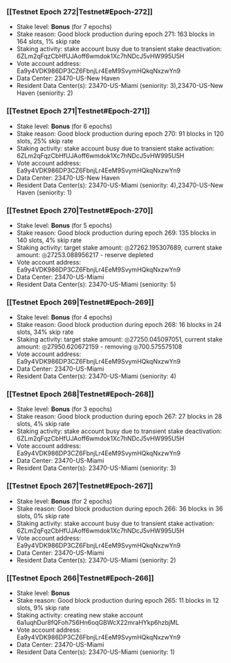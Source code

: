 ### [[Testnet Epoch 272|Testnet#Epoch-272]]
* Stake level: **Bonus** (for 7 epochs)
* Stake reason: Good block production during epoch 271: 163 blocks in 164 slots, 1% skip rate
* Staking activity: stake account busy due to transient stake deactivation: 6ZLm2qFqzCbHfUJAoff6wmdok1Xc7hNDcJ5vHW995U5H
* Vote account address: Ea9y4VDK986DP3CZ6FbnjLr4EeM9SvymHQkqNxzwYn9
* Data Center: 23470-US-New Haven
* Resident Data Center(s): 23470-US-Miami (seniority: 3),23470-US-New Haven (seniority: 2)
### [[Testnet Epoch 271|Testnet#Epoch-271]]
* Stake level: **Bonus** (for 6 epochs)
* Stake reason: Good block production during epoch 270: 91 blocks in 120 slots, 25% skip rate
* Staking activity: stake account busy due to transient stake activation: 6ZLm2qFqzCbHfUJAoff6wmdok1Xc7hNDcJ5vHW995U5H
* Vote account address: Ea9y4VDK986DP3CZ6FbnjLr4EeM9SvymHQkqNxzwYn9
* Data Center: 23470-US-New Haven
* Resident Data Center(s): 23470-US-Miami (seniority: 4),23470-US-New Haven (seniority: 1)
### [[Testnet Epoch 270|Testnet#Epoch-270]]
* Stake level: **Bonus** (for 5 epochs)
* Stake reason: Good block production during epoch 269: 135 blocks in 140 slots, 4% skip rate
* Staking activity: target stake amount: ◎27262.195307689, current stake amount: ◎27253.088956217 - reserve depleted
* Vote account address: Ea9y4VDK986DP3CZ6FbnjLr4EeM9SvymHQkqNxzwYn9
* Data Center: 23470-US-Miami
* Resident Data Center(s): 23470-US-Miami (seniority: 5)
### [[Testnet Epoch 269|Testnet#Epoch-269]]
* Stake level: **Bonus** (for 4 epochs)
* Stake reason: Good block production during epoch 268: 16 blocks in 24 slots, 34% skip rate
* Staking activity: target stake amount: ◎27250.045097051, current stake amount: ◎27950.620672159 - removing ◎700.575575108
* Vote account address: Ea9y4VDK986DP3CZ6FbnjLr4EeM9SvymHQkqNxzwYn9
* Data Center: 23470-US-Miami
* Resident Data Center(s): 23470-US-Miami (seniority: 4)
### [[Testnet Epoch 268|Testnet#Epoch-268]]
* Stake level: **Bonus** (for 3 epochs)
* Stake reason: Good block production during epoch 267: 27 blocks in 28 slots, 4% skip rate
* Staking activity: stake account busy due to transient stake deactivation: 6ZLm2qFqzCbHfUJAoff6wmdok1Xc7hNDcJ5vHW995U5H
* Vote account address: Ea9y4VDK986DP3CZ6FbnjLr4EeM9SvymHQkqNxzwYn9
* Data Center: 23470-US-Miami
* Resident Data Center(s): 23470-US-Miami (seniority: 3)
### [[Testnet Epoch 267|Testnet#Epoch-267]]
* Stake level: **Bonus** (for 2 epochs)
* Stake reason: Good block production during epoch 266: 36 blocks in 36 slots, 0% skip rate
* Staking activity: stake account busy due to transient stake activation: 6ZLm2qFqzCbHfUJAoff6wmdok1Xc7hNDcJ5vHW995U5H
* Vote account address: Ea9y4VDK986DP3CZ6FbnjLr4EeM9SvymHQkqNxzwYn9
* Data Center: 23470-US-Miami
* Resident Data Center(s): 23470-US-Miami (seniority: 2)
### [[Testnet Epoch 266|Testnet#Epoch-266]]
* Stake level: **Bonus**
* Stake reason: Good block production during epoch 265: 11 blocks in 12 slots, 9% skip rate
* Staking activity: creating new stake account 6a1uqhDur8fQFoh7S6Hn6oqGBWcX22mraHYkp6hzbjML
* Vote account address: Ea9y4VDK986DP3CZ6FbnjLr4EeM9SvymHQkqNxzwYn9
* Data Center: 23470-US-Miami
* Resident Data Center(s): 23470-US-Miami (seniority: 1)